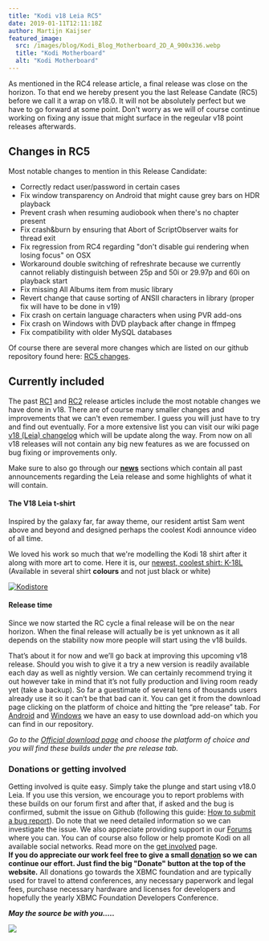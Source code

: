 ```yaml
---
title: "Kodi v18 Leia RC5"
date: 2019-01-11T12:11:18Z
author: Martijn Kaijser
featured_image:
  src: /images/blog/Kodi_Blog_Motherboard_2D_A_900x336.webp
  title: "Kodi Motherboard"
  alt: "Kodi Motherboard"
---
```


As mentioned in the RC4 release article, a final release was close on the horizon. To that end we hereby present you the last Release Candate (RC5) before we call it a wrap on v18.0. It will not be absolutely perfect but we have to go forward at some point. Don't worry as we will of course continue working on fixing any issue that might surface in the regeular v18 point releases afterwards.

## Changes in RC5

Most notable changes to mention in this Release Candidate:

- Correctly redact user/password in certain cases
- Fix window transparency on Android that might cause grey bars on HDR playback
- Prevent crash when resuming audiobook when there's no chapter present
- Fix crash&burn by ensuring that Abort of ScriptObserver waits for thread exit
- Fix regression from RC4 regarding "don't disable gui rendering when losing focus" on OSX
- Workaround double switching of refreshrate because we currently cannot reliably distinguish between 25p and 50i or 29.97p and 60i on playback start
- Fix missing All Albums item from music library
- Revert change that cause sorting of ANSII characters in library (proper fix will have to be done in v19)
- Fix crash on certain language characters when using PVR add-ons
- Fix crash on Windows with DVD playback after change in ffmpeg
- Fix compatibility with older MySQL databases

Of course there are several more changes which are listed on our github repository found here: [RC5 changes](https://github.com/xbmc/xbmc/milestone/120?closed=1).

## Currently included

The past [RC1](https://kodi.tv/article/kodi-v18-leia-rc1-new-hope) and [RC2](https://kodi.tv/article/kodi-v18-leia-rc2-new-hope) release articles include the most notable changes we have done in v18. There are of course many smaller changes and improvements that we can't even remember. I guess you will just have to try and find out eventually. For a more extensive list you can visit our wiki page [v18 (Leia) changelog](<https://kodi.wiki/view/Kodi_v18_(Leia)_changelog>) which will be update along the way. From now on all v18 releases will not contain any big new features as we are focussed on bug fixing or improvements only.

Make sure to also go through our **[news](https://kodi.tv/blog)** sections which contain all past announcements regarding the Leia release and some highlights of what it will contain.

####

#### The V18 Leia t-shirt

Inspired by the galaxy far, far away theme, our resident artist Sam went above and beyond and designed perhaps the coolest Kodi announce video of all time.

We loved his work so much that we're modelling the Kodi 18 shirt after it along with more art to come. Here it is, our [newest, coolest shirt: K-18L](https://teespring.com/stores/kodi-18-leia-store)  
(Available in several shirt **colours** and not just black or white)

[![Kodistore](/images/blog/Kodi18Store.webp)](https://teespring.com/stores/kodi-18-leia-store)

#### **Release time**

Since we now started the RC cycle a final release will be on the near horizon. When the final release will actually be is yet unknown as it all depends on the stability now more people will start using the v18 builds.

That’s about it for now and we’ll go back at improving this upcoming v18 release. Should you wish to give it a try a new version is readily available each day as well as nightly version. We can certainly recommend trying it out however take in mind that it’s not fully production and living room ready yet (take a backup). So far a guestimate of several tens of thousands users already use it so it can’t be that bad can it. You can get it from the download page clicking on the platform of choice and hitting the “pre release” tab. For [Android](https://kodi.tv/addon/scripts/kodi-android-installer) and [Windows](https://kodi.tv/addon/scripts/kodi-windows-installer) we have an easy to use download add-on which you can find in our repository.

_Go to the [Official download page](https://kodi.tv/download) and choose the platform of choice and you will find these builds under the pre release tab._

### Donations or getting involved

Getting involved is quite easy. Simply take the plunge and start using v18.0 Leia. If you use this version, we encourage you to report problems with these builds on our forum first and after that, if asked and the bug is confirmed, submit the issue on Github (following this guide: [How to submit a bug report](https://kodi.wiki/view/HOW-TO:Submit_a_bug_report)). Do note that we need detailed information so we can investigate the issue. We also appreciate providing support in our [Forums](https://forum.kodi.tv/ "Kodi Forums") where you can. You can of course also follow or help promote Kodi on all available social networks. Read more on the [get involved](https://kodi.tv/get-involved) page.  
**If you do appreciate our work feel free to give a small [donation](https://kodi.tv/contribute/donate) so we can continue our effort. Just find the big "Donate" button at the top of the website.** All donations go towards the XBMC foundation and are typically used for travel to attend conferences, any necessary paperwork and legal fees, purchase necessary hardware and licenses for developers and hopefully the yearly XBMC Foundation Developers Conference.

**_May the source be with you….._**

**_![](https://kodi.tv/sites/default/files/K-18L-Comic-Preview.webp)_**
